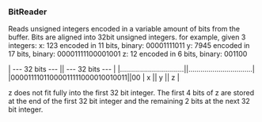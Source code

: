 <a name="BitReader"></a>

### BitReader
Reads unsigned integers encoded in a variable amount of bits from the buffer.
Bits are aligned into 32bit unsigned integers.
for example, given 3 integers:
x: 123		encoded in 11 bits, binary: 00001111011
y: 7945		encoded in 17 bits, binary: 00001111100001001
z: 12		encoded in 6 bits,  binary: 001100

|        --- 32 bits ---         ||        --- 32 bits ---         |
|................................||................................|
|00001111011000011111000010010011||00
|     x    ||       y       ||   z  |

z does not fit fully into the first 32 bit integer.
The first 4 bits of z are stored at the end of the first 32 bit integer
and the remaining 2 bits at the next 32 bit integer.


